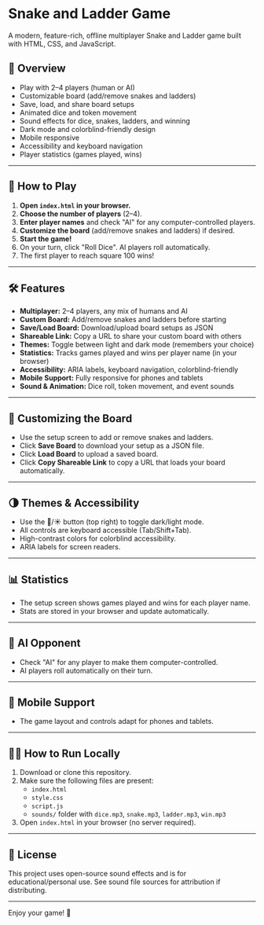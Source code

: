 # Snake and Ladder Game

A modern, feature-rich, offline multiplayer Snake and Ladder game built with HTML, CSS, and JavaScript.

## 🎲 Overview
- Play with 2–4 players (human or AI)
- Customizable board (add/remove snakes and ladders)
- Save, load, and share board setups
- Animated dice and token movement
- Sound effects for dice, snakes, ladders, and winning
- Dark mode and colorblind-friendly design
- Mobile responsive
- Accessibility and keyboard navigation
- Player statistics (games played, wins)

---

## 🚀 How to Play
1. **Open `index.html` in your browser.**
2. **Choose the number of players** (2–4).
3. **Enter player names** and check "AI" for any computer-controlled players.
4. **Customize the board** (add/remove snakes and ladders) if desired.
5. **Start the game!**
6. On your turn, click "Roll Dice". AI players roll automatically.
7. The first player to reach square 100 wins!

---

## 🛠️ Features
- **Multiplayer:** 2–4 players, any mix of humans and AI
- **Custom Board:** Add/remove snakes and ladders before starting
- **Save/Load Board:** Download/upload board setups as JSON
- **Shareable Link:** Copy a URL to share your custom board with others
- **Themes:** Toggle between light and dark mode (remembers your choice)
- **Statistics:** Tracks games played and wins per player name (in your browser)
- **Accessibility:** ARIA labels, keyboard navigation, colorblind-friendly
- **Mobile Support:** Fully responsive for phones and tablets
- **Sound & Animation:** Dice roll, token movement, and event sounds

---

## 🎨 Customizing the Board
- Use the setup screen to add or remove snakes and ladders.
- Click **Save Board** to download your setup as a JSON file.
- Click **Load Board** to upload a saved board.
- Click **Copy Shareable Link** to copy a URL that loads your board automatically.

---

## 🌗 Themes & Accessibility
- Use the 🌙/☀️ button (top right) to toggle dark/light mode.
- All controls are keyboard accessible (Tab/Shift+Tab).
- High-contrast colors for colorblind accessibility.
- ARIA labels for screen readers.

---

## 📊 Statistics
- The setup screen shows games played and wins for each player name.
- Stats are stored in your browser and update automatically.

---

## 🤖 AI Opponent
- Check "AI" for any player to make them computer-controlled.
- AI players roll automatically on their turn.

---

## 📱 Mobile Support
- The game layout and controls adapt for phones and tablets.

---

## 🏃‍♂️ How to Run Locally
1. Download or clone this repository.
2. Make sure the following files are present:
   - `index.html`
   - `style.css`
   - `script.js`
   - `sounds/` folder with `dice.mp3`, `snake.mp3`, `ladder.mp3`, `win.mp3`
3. Open `index.html` in your browser (no server required).

---

## 📝 License
This project uses open-source sound effects and is for educational/personal use. See sound file sources for attribution if distributing.

---

Enjoy your game! 🎉 